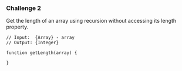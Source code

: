 ### Challenge 2

Get the length of an array using recursion without accessing its length property.
```
// Input:  {Array} - array
// Output: {Integer}

function getLength(array) {

}
```
